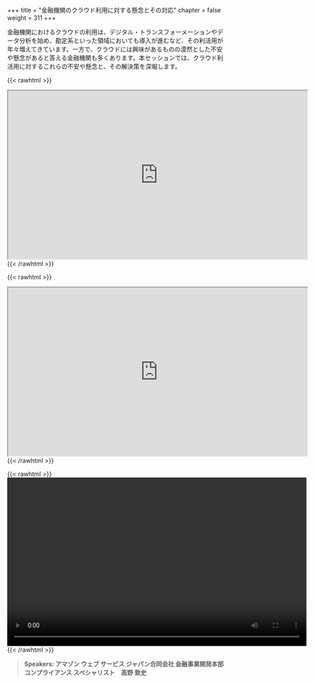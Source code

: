 +++
title = "金融機関のクラウド利用に対する懸念とその対応"
chapter = false
weight = 311
+++

金融機関におけるクラウドの利用は、デジタル・トランスフォーメーションやデータ分析を始め、勘定系といった領域においても導入が進むなど、その利活用が年々増えてきています。一方で、クラウドには興味があるものの漠然とした不安や懸念があると答える金融機関も多くあります。本セッションでは、クラウド利活用に対するこれらの不安や懸念と、その解決策を深堀します。 

{{< rawhtml >}}
<iframe src="https://dxjsvn24c4x1f.cloudfront.net/OnDemandTracks/fin_track_6_1.pdf" width="696" height="392"></iframe>
{{< /rawhtml >}}

{{< rawhtml >}}
<iframe src="https://dxjsvn24c4x1f.cloudfront.net/OnDemandTracks/fin_track_6_2.pdf" width="696" height="392"></iframe>
{{< /rawhtml >}}

{{< rawhtml >}}
<video width="696" height="392" controls>
  <source src="https://dxjsvn24c4x1f.cloudfront.net/OnDemandTracks/fin_track_6.mp4" type="video/mp4">
  Your browser doesn't support video.
</video>
{{< /rawhtml >}}

>  **Speakers: アマゾン ウェブ サービス ジャパン合同会社 金融事業開発本部 コンプライアンス スペシャリスト　高野 敦史** 

